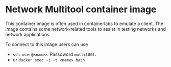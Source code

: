 # Network Multitool container image

This container image is often used in containerlabs to emulate a client. The image contains some network-related tools to assist in testing networks and network applications.

To connect to this image users can use

* `ssh user@<name>`. Passoword `multit00l`.
* or `docker exec -i -t <name> bash`

